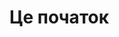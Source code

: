 # Це початок

<figure><img src="https://images.unsplash.com/photo-1629809189194-8302d4345c8a?crop=entropy&#x26;cs=srgb&#x26;fm=jpg&#x26;ixid=M3wxOTcwMjR8MHwxfHNlYXJjaHwxMHx8dWtyYWluZSU1Q3xlbnwwfHx8fDE2OTM5ODg0Mjl8MA&#x26;ixlib=rb-4.0.3&#x26;q=85" alt=""><figcaption></figcaption></figure>
